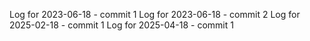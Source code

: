 Log for 2023-06-18 - commit 1
Log for 2023-06-18 - commit 2
Log for 2025-02-18 - commit 1
Log for 2025-04-18 - commit 1
